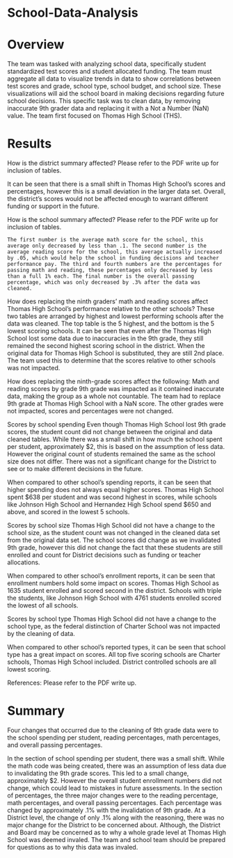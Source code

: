 # School-Data-Analysis
# Overview 
The team was tasked with analyzing school data, specifically student standardized test scores and student allocated funding. The team must aggregate all data to visualize trends in data to show correlations between test scores and grade, school type, school budget, and school size. These visualizations will aid the school board in making decisions regarding future school decisions.
This specific task was to clean data, by removing inaccurate 9th grader data and replacing it with a Not a Number (NaN) value. The team first focused on Thomas High School (THS).

# Results
How is the district summary affected?
Please refer to the PDF write up for inclusion of tables.

It can be seen that there is a small shift in Thomas High School’s scores and percentages, however this is a small deviation in the larger data set. Overall, the district’s scores would not be affected enough to warrant different funding or support in the future.

How is the school summary affected?
Please refer to the PDF write up for inclusion of tables.

	The first number is the average math score for the school, this average only decreased by less than .1. The second number is the average reading score for the school, this average actually increased by .05, which would help the school in funding decisions and teacher performance pay. The third and fourth numbers are the percentages for passing math and reading, these percentages only decreased by less than a full 1% each. The final number is the overall passing percentage, which was only decreased by .3% after the data was cleaned. 

How does replacing the ninth graders’ math and reading scores affect Thomas High School’s performance relative to the other schools?
	These two tables are arranged by highest and lowest performing schools after the data was cleaned. The top table is the 5 highest, and the bottom is the 5 lowest scoring schools.
	It can be seen that even after the Thomas High School lost some data due to inaccuracies in the 9th grade, they still remained the second highest scoring school in the district. When the original data for Thomas High School is substituted, they are still 2nd place. The team used this to determine that the scores relative to other schools was not impacted. 



How does replacing the ninth-grade scores affect the following:
Math and reading scores by grade
9th grade was impacted as it contained inaccurate data, making the group as a whole not countable. The team had to replace 9th grade at Thomas High School with a NaN score. The other grades were not impacted, scores and percentages were not changed. 

Scores by school spending
Even though Thomas High School lost 9th grade scores, the student count did not change between the original and data cleaned tables. While there was a small shift in how much the school spent per student, approximately $2, this is based on the assumption of less data. However the original count of students remained the same as the school size does not differ. There was not a significant change for the District to see or to make different decisions in the future.

When compared to other school’s spending reports, it can be seen that higher spending does not always equal higher scores. Thomas High School spent $638 per student and was second highest in scores, while schools like Johnson High School and Hernandez High School spend $650 and above, and scored in the lowest 5 schools.

Scores by school size
Thomas High School did not have a change to the school size, as the student count was not changed in the cleaned data set from the original data set. 
The school scores did change as we invalidated 9th grade, however this did not change the fact that these students are still enrolled and count for District decisions such as funding or teacher allocations. 

When compared to other school’s enrollment reports, it can be seen that enrollment numbers hold some impact on scores. Thomas High School as 1635 student enrolled and scored second in the district. Schools with triple the students, like Johnson High School with 4761 students enrolled scored the lowest of all schools.

Scores by school type
Thomas High School did not have a change to the school type, as the federal distinction of Charter School was not impacted by the cleaning of data. 

When compared to other school’s reported types, it can be seen that school type has a great impact on scores. All top five scoring schools are Charter schools, Thomas High School included. District controlled schools are all lowest scoring.

References:
Please refer to the PDF write up.

# Summary
Four changes that occurred due to the cleaning of 9th grade data were to the school spending per student, reading percentages, math percentages, and overall passing percentages.

In the section of school spending per student, there was a small shift. While the math code was being created, there was an assumption of less data due to invalidating the 9th grade scores. This led to a small change, approximately $2. However the overall student enrollment numbers did not change, which could lead to mistakes in future assessments.
In the section of percentages, the three major changes were to the reading percentage, math percentages, and overall passing percentages. Each percentage was changed by approximately .1% with the invalidation of 9th grade. 
At a District level, the change of only .1% along with the reasoning, there was no major change for the District to be concerned about. Although, the District and Board may be concerned as to why a whole grade level at Thomas High School was deemed invaled. The team and school team should be prepared for questions as to why this data was invaled.
